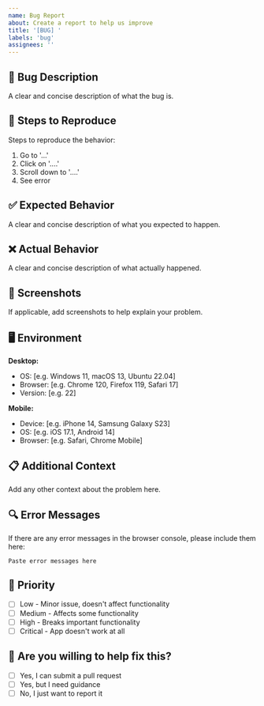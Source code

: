 ```yaml
---
name: Bug Report
about: Create a report to help us improve
title: '[BUG] '
labels: 'bug'
assignees: ''
---
```


## 🐛 Bug Description
A clear and concise description of what the bug is.

## 🔄 Steps to Reproduce
Steps to reproduce the behavior:
1. Go to '...'
2. Click on '....'
3. Scroll down to '....'
4. See error

## ✅ Expected Behavior
A clear and concise description of what you expected to happen.

## ❌ Actual Behavior
A clear and concise description of what actually happened.

## 📸 Screenshots
If applicable, add screenshots to help explain your problem.

## 🖥️ Environment
**Desktop:**
- OS: [e.g. Windows 11, macOS 13, Ubuntu 22.04]
- Browser: [e.g. Chrome 120, Firefox 119, Safari 17]
- Version: [e.g. 22]

**Mobile:**
- Device: [e.g. iPhone 14, Samsung Galaxy S23]
- OS: [e.g. iOS 17.1, Android 14]
- Browser: [e.g. Safari, Chrome Mobile]

## 📋 Additional Context
Add any other context about the problem here.

## 🔍 Error Messages
If there are any error messages in the browser console, please include them here:
```
Paste error messages here
```

## 🎯 Priority
- [ ] Low - Minor issue, doesn't affect functionality
- [ ] Medium - Affects some functionality
- [ ] High - Breaks important functionality
- [ ] Critical - App doesn't work at all

## 🤝 Are you willing to help fix this?
- [ ] Yes, I can submit a pull request
- [ ] Yes, but I need guidance
- [ ] No, I just want to report it
